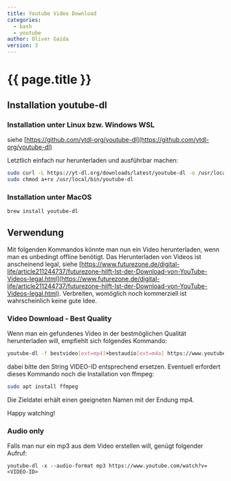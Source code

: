 ```yaml
---
title: Youtube Video Download
categories:
  - bash
  - youtube
author: Oliver Gaida
version: 3
---
```


# {{ page.title }}

## Installation youtube-dl

### Installation unter Linux bzw. Windows WSL

siehe [https://github.com/ytdl-org/youtube-dl](https://github.com/ytdl-org/youtube-dl)

Letztlich einfach nur herunterladen und ausführbar machen:

```bash
sudo curl -L https://yt-dl.org/downloads/latest/youtube-dl -o /usr/local/bin/youtube-dl
sudo chmod a+rx /usr/local/bin/youtube-dl
```

### Installation unter MacOS

```bash
brew install youtube-dl
```


## Verwendung

Mit folgenden Kommandos könnte man nun ein Video herunterladen, wenn man es unbedingt offline benötigt. Das Herunterladen von Videos ist anscheinend legal, siehe [https://www.futurezone.de/digital-life/article211244737/futurezone-hilft-Ist-der-Download-von-YouTube-Videos-legal.html](https://www.futurezone.de/digital-life/article211244737/futurezone-hilft-Ist-der-Download-von-YouTube-Videos-legal.html). Verbreiten, womöglich noch kommerziell ist wahrscheinlich keine gute Idee.


### Video Download - Best Quality

Wenn man ein gefundenes Video in der bestmöglichen Qualität herunterladen will, empfiehlt sich folgendes Kommando:

```bash
youtube-dl -f bestvideo[ext=mp4]+bestaudio[ext=m4a] https://www.youtube.com/watch?v=VIDEO-ID
```

dabei bitte den String VIDEO-ID entsprechend ersetzen. Eventuell erfordert dieses Kommando noch die Installation von ffmpeg:

```bash
sudo apt install ffmpeg
```

Die Zieldatei erhält einen geeigneten Namen mit der Endung mp4.

Happy watching!

### Audio only

Falls man nur ein mp3 aus dem Video erstellen will, genügt folgender Aufruf:

```
youtube-dl -x --audio-format mp3 https://www.youtube.com/watch?v=<VIDEO-ID>
```